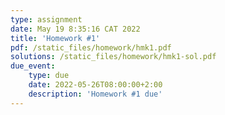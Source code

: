 ```yaml
---
type: assignment
date: May 19 8:35:16 CAT 2022
title: 'Homework #1'
pdf: /static_files/homework/hmk1.pdf
solutions: /static_files/homework/hmk1-sol.pdf
due_event: 
    type: due
    date: 2022-05-26T08:00:00+2:00
    description: 'Homework #1 due'
---
```

